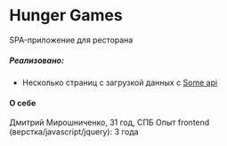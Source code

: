 # Hunger Games

SPA-приложение для ресторана

##### Реализовано:

- Несколько страниц с загрузкой данных c [Some api](https://www.example.io/)

#### О себе

Дмитрий Мирошниченко, 31 год, СПБ
Опыт frontend (верстка/javascript/jquery): 3 года
